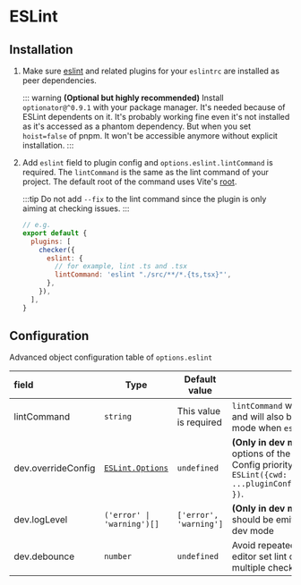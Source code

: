 # ESLint

## Installation

1. Make sure [eslint](https://www.npmjs.com/package/eslint) and related plugins for your `eslintrc` are installed as peer dependencies.

   ::: warning
   **(Optional but highly recommended)** Install `optionator@^0.9.1` with your package manager. It's needed because of ESLint dependents on it. It's probably working fine even it's not installed as it's accessed as a phantom dependency. But when you set `hoist=false` of pnpm. It won't be accessible anymore without explicit installation.
   :::

2. Add `eslint` field to plugin config and `options.eslint.lintCommand` is required. The `lintCommand` is the same as the lint command of your project. The default root of the command uses Vite's [root](https://vitejs.dev/config/#root).

   :::tip
   Do not add `--fix` to the lint command since the plugin is only aiming at checking issues.
   :::

   ```js
   // e.g.
   export default {
     plugins: [
       checker({
         eslint: {
           // for example, lint .ts and .tsx
           lintCommand: 'eslint "./src/**/*.{ts,tsx}"',
         },
       }),
     ],
   }
   ```

## Configuration

Advanced object configuration table of `options.eslint`

| field              | Type                                                                                                       | Default value          | Description                                                                                                                                                                                                              |
| :----------------- | ---------------------------------------------------------------------------------------------------------- | ---------------------- | ------------------------------------------------------------------------------------------------------------------------------------------------------------------------------------------------------------------------ |
| lintCommand        | `string`                                                                                                   | This value is required | `lintCommand` will be executed at build mode, and will also be used as default config for dev mode when `eslint.dev.eslint` is nullable.                                                                                 |
| dev.overrideConfig | [`ESLint.Options`](https://github.com/DefinitelyTyped/DefinitelyTyped/blob/master/types/eslint/index.d.ts) | `undefined`            | **(Only in dev mode)** You can override the options of the translated from `lintCommand`. Config priority: `const eslint = new ESLint({cwd: root, ...translatedOptions, ...pluginConfig.eslint.dev?.overrideConfig, })`. |
| dev.logLevel       | `('error' \| 'warning')[]`                                                                                 | `['error', 'warning']` | **(Only in dev mode)** Which level of ESLint should be emitted to terminal and overlay in dev mode                                                                                                                       |
dev.debounce | `number` | `undefined` | Avoid repeated formatting files when your editor set lint on save action,and avoid multiple checks in a short time |     